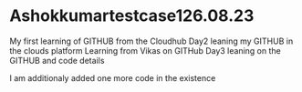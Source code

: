 # Ashokkumartestcase126.08.23
My first learning of GITHUB from the Cloudhub
Day2 leaning my GITHUB in the clouds platform
Learning from Vikas on GITHub
Day3 leaning on the GITHUB and code details


I am additionaly added one more code in the existence

